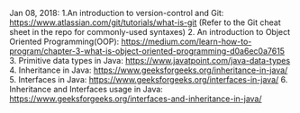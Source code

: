 Jan 08, 2018:
1.An introduction to version-control and Git: https://www.atlassian.com/git/tutorials/what-is-git
(Refer to the Git cheat sheet in the repo for commonly-used syntaxes)
2. An introduction to Object Oriented Programming(OOP): https://medium.com/learn-how-to-program/chapter-3-what-is-object-oriented-programming-d0a6ec0a7615 
3. Primitive data types in Java: https://www.javatpoint.com/java-data-types
4. Inheritance in Java: https://www.geeksforgeeks.org/inheritance-in-java/
5. Interfaces in Java: https://www.geeksforgeeks.org/interfaces-in-java/
6. Inheritance and Interfaces usage in Java: https://www.geeksforgeeks.org/interfaces-and-inheritance-in-java/
